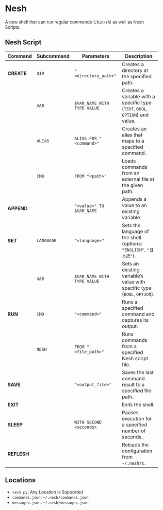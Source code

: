# Nesh
A new shell that can run regular commands (`/bin/sh`) as well as Nesh Scripts.

## Nesh Script

| Command      | Subcommand         | Parameters                  | Description                                                                                       |
|--------------|--------------------|-----------------------------|---------------------------------------------------------------------------------------------------|
| **CREATE**   | `DIR`              | `"<directory_path>"`        | Creates a directory at the specified path.                                                        |
|              | `VAR`              | `$VAR_NAME WITH TYPE VALUE` | Creates a variable with a specific type (`TEXT`, `BOOL`, `OPTION`) and value.                     |
|              | `ALIAS`            | `ALIAS FOR "<command>"`     | Creates an alias that maps to a specified command.                                                |
|              | `CMD`              | `FROM "<path>"`             | Loads commands from an external file at the given path.                                           |
| **APPEND**   |                    | `"<value>" TO $VAR_NAME`    | Appends a value to an existing variable.                                                          |
| **SET**      | `LANGUAGE`         | `"<language>"`              | Sets the language of the shell (options: `"ENGLISH"`, `"日本語"`).                                 |
|              | `VAR`              | `$VAR_NAME WITH TYPE VALUE` | Sets an existing variable’s value with specific type (`BOOL`, `OPTION`).                          |
| **RUN**      | `CMD`              | `"<command>"`               | Runs a specified command and captures its output.                                                 |
|              | `NESH`             | `FROM "<file_path>"`        | Runs commands from a specified Nesh script file.                                                  |
| **SAVE**     |                    | `"<output_file>"`           | Saves the last command result to a specified file path.                                           |
| **EXIT**     |                    |                             | Exits the shell.                                                                                  |
| **SLEEP**    |                    | `WITH SECOND <seconds>`     | Pauses execution for a specified number of seconds.                                               |
| **REFLESH**  |                    |                             | Reloads the configuration from `~/.neshrc`.                                                       |

## Locations
- `nesh.py`: Any Location is Supported
- `commands.json`: `~/.nesh/commands.json`
- `messages.json`: `~/.nesh/messages.json`
